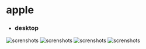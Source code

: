 # apple
* ### desktop
![screnshots](/image/screenshots/1 "screnshots")
![screnshots](/image/screenshots/2 "screnshots")
![screnshots](/image/screenshots/3 "screnshots")
![screnshots](/image/screenshots/4 "screnshots")